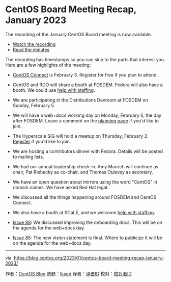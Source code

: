 [#]: subject: "CentOS Board Meeting Recap, January 2023"
[#]: via: "https://blog.centos.org/2023/01/centos-board-meeting-recap-january-2023/"
[#]: author: "CentOS Blog https://blog.centos.org"
[#]: collector: "lkxed"
[#]: translator: " "
[#]: reviewer: " "
[#]: publisher: " "
[#]: url: " "

CentOS Board Meeting Recap, January 2023
======

The recording of the January CentOS Board meeting is now available.

- [Watch the recording][1]
- [Read the minutes][2]

The recording has timestamps so you can skip to the parts that interest you. Here are a few highlights of the meeting:

- [CentOS Connect][3] is February 3. Register for free if you plan to attend.
- CentOS and RDO will share a booth at FOSDEM. Fedora will also have a booth. We could use [help with staffing][4].
- We are participating in the Distributions Devroom at FOSDEM on Sunday, February 5.
- We will have a web+docs working day on Monday, February 6, the day after FOSDEM. Leave a comment on the [planning page][5] if you'd like to join.
- The Hyperscale SIG will hold a meetup on Thursday, February 2. [Register][6] if you'd like to join.
- We are hosting a contributors dinner with Fedora. Details will be posted to mailing lists.

- We had our annual leadership check-in. Amy Marrich will continue as chair, Pat Riehecky as co-chair, and Thomas Oulevey as secretary.
- We have an open question about mirrors using the word "CentOS" in domain names. We have asked Red Hat legal.
- We discussed all the things happening around FOSDEM and CentOS Connect.
- We also have a booth at SCaLE, and we welcome [help with staffing][7].
- [Issue 88][8]: We discussed improving the onboarding docs. This will be on the agenda for the web+docs day.
- [Issue 85][9]: The new vision statement is final. Where to publicize it will be on the agenda for the web+docs day.

--------------------------------------------------------------------------------

via: https://blog.centos.org/2023/01/centos-board-meeting-recap-january-2023/

作者：[CentOS Blog][a]
选题：[lkxed][b]
译者：[译者ID](https://github.com/译者ID)
校对：[校对者ID](https://github.com/校对者ID)

[a]: https://blog.centos.org
[b]: https://github.com/lkxed
[1]: https://youtu.be/2292R1_eOOQ
[2]: https://hackmd.io/@centosboard/BJiHQmD9s
[3]: https://connect.centos.org/
[4]: https://gitlab.com/CentOS/promo/centos-events/-/issues/3
[5]: https://gitlab.com/CentOS/promo/centos-events/-/issues/2
[6]: https://www.eventbrite.com/e/centos-hyperscale-sig-meetup-connectfosdem-2023-tickets-505677965407
[7]: https://gitlab.com/CentOS/promo/centos-events/-/issues/4
[8]: https://git.centos.org/centos/board/issue/88
[9]: https://git.centos.org/centos/board/issue/85
